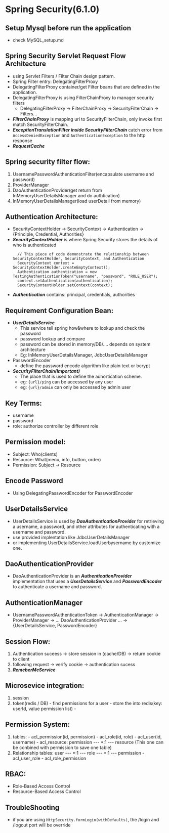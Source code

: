 # Spring Security(6.1.0)

## Setup Mysql before run the application
  - check MySQL_setup.md

## Spring Security Servlet Request Flow Architecture
  - using Servlet Filters / Filter Chain design pattern.
  - Spring Filter entry: DelegatingFilterProxy
  - DelegatingFilterProxy container/get Filter beans that are defined in the application.
  - DelegatingFilterProxy is using FilterChainProxy to manager security filters
    - DelegatingFilterProxy -> FilterChainProxy -> SecurityFilterChain -> Filters...
  - ***FilterChainProxy*** is mapping url to SecurityFilterChain, only invoke first match SecurityFilterChain.
  - ***ExceptionTranslationFilter inside SecurityFilterChain*** catch error from ```AccessDeniedException``` and ```AuthenticationException``` to the http response
  - ***RequestCache*** 

## Spring security filter flow:
  1. UsernamePasswordAuthenticationFilter(encapsulate username and password)
  2. ProviderManager
  3. DaoAuthenticationProvider(get return from InMemoryUserDetailsManager and do authtication)
  4. InMemoryUserDetailsManager(load userDetail from memory)

## Authentication Architecture:
  - SecurityContextHolder -> SecurityContext -> Authentication -> {Principle, Credential, Authorities}
  - ***SecurityContextHolder*** is where Spring Security stores the details of who is authenticated
      ```
        // This piece of code demonstrate the relationship between SecurityContextHolder, SecurityContext, and Authentication
        SecurityContext context = SecurityContextHolder.createEmptyContext(); 
        Authentication authentication = new TestingAuthenticationToken("username", "password", "ROLE_USER"); 
        context.setAuthentication(authentication); 
        SecurityContextHolder.setContext(context);
      ```
  - ***Authentication*** contains: principal, credentials, authorities

## Requirement Configuration Bean:
  - ***UserDetailsService***
      - This service tell spring how&where to lookup and check the password
      - password lookup and compare
      - password can be stored in memory/DB/.... depends on system architecture
      - Eg: InMemoryUserDetailsManager, JdbcUserDetailsManager
  - PasswordEncoder
      - define the password encode algorithm like plain text or bcrypt
  - ***SecurityFilterChain(Important)***
      - The place that is used to define the auhortication scheme.
      - eg: ```{url}/ping``` can be accessed by any user
      - eg: ```{url}/admin``` can only be accessed by admin user

## Key Terms:
  - username
  - password
  - role: authorize controller by different role

## Permission model:
  - Subject: Who(clients)
  - Resource: What(menu, info, button, order)
  - Permission: Subject -> Resource

## Encode Password
 - Using DelegatingPasswordEncoder for PasswordEncoder

## UserDetailsService
  - UserDetailsService is used by ***DaoAuthenticationProvider*** for retrieving a username, a password, and other attributes for authenticating with a username and password.
  - use provided implentation like JdbcUserDetailsManager
  - or implementing UserDetailsService.loadUserbysername by customize one.

## DaoAuthenticationProvider
  - DaoAuthenticationProvider is an ***AuthenticationProvider*** implementation that uses a ***UserDetailsService*** and ***PasswordEncoder*** to authenticate a username and password.

## AuthenticationManager
  - UsernamePasswordAuthenticationToken -> AuthenticationManager -> ProviderManager -> ... DaoAuthenticationProvider ... -> {UserDetailsService, PasswordEncoder}

## Session Flow:
  1. Authentication suceess -> store session in (cache/DB) -> return cookie to client
  2. following request -> verify cookie -> authentication sucess
  3. ***RemeberMeService***

## Microsevice integration:
  1. session
  2. token(redis / DB)
    - find permissions for a user
    - store the into redis(key: userId, value permission list)
    - 

## Permission System:
  1. tables:
    - acl_permission(id, permission)
    - acl_role(id, role)
    - acl_user(id, username)
    - acl_resource: permission --- *:1 --- resource (This one can be conbined with permission to save one table)
  2. Relationship tables: user --- *:1 --- role --- *:1 --- permission
    - acl_user_role
    - acl_role_permission

## RBAC:
  - Role-Based Access Control
  - Resource-Based Access Control

## TroubleShooting
  - if you are using ```HttpSecurity.formLogin(withDefaults)```, the /login and /logout port will be override